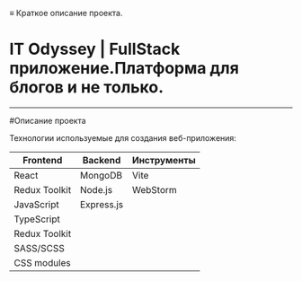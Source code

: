 ≡ Краткое описание проекта.
# IT Odyssey | FullStack приложение.Платформа для блогов и не только.
***
#Описание проекта

Технологии используемые для создания веб-приложения:

| Frontend      | Backend      | Инструменты |  
|---------------|--------------|-------------|
| React         | MongoDB      | Vite        |
| Redux Toolkit | Node.js      | WebStorm    |
| JavaScript    | Express.js   |             |
| TypeScript    |
| Redux Toolkit |
| SASS/SCSS     |
| CSS modules   |
